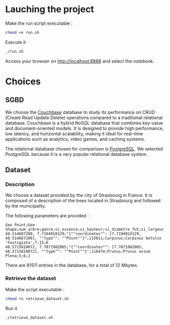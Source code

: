 # Lauching the project

Make the run script executable :

```bash
chmod +x run.sh
```

Execute it

```bash
./run.sh
```

Access your browser on [http://localhost:8888](http://localhost:8888) and select the notebook.

# Choices

## SGBD

We choose the [Couchbase](https://www.couchbase.com/) database to study its performance on CRUD (Create Read Update Delete) operations compared to a traditional relational database. Couchbase is a hybrid NoSQL database that combines key-value and document-oriented models. It is designed to provide high performance, low latency, and horizontal scalability, making it ideal for real-time applications such as analytics, video games, and caching systems.

The relational database chosen for comparison is [PostgreSQL](https://www.postgresql.org/). We selected PostgreSQL because it is a very popular relational database system.

## Dataset

### Description

We choose a dataset provided by the city of Strasbourg in France. It is composed of a description of the trees located in Strasbourg and followed by the municipality.

The following parameters are provided : 

```csv
Geo Point;Geo Shape;num_arbre;genre;si_essence;si_hauteur;si_diametre_fut;si_largeur_couronne
48.514687288, 7.7194018129;"{""coordinates"": [7.7194018129, 48.514687288], ""type"": ""Point""}";115011;Carpinus;Carpinus betulus 'Fastigiata';7;15;6
48.5715810072, 7.7871982065;"{""coordinates"": [7.7871982065, 48.5715810072], ""type"": ""Point""}";116474;Prunus;Prunus avium Plena;5;6;2
```

There are 81511 entries in the database, for a total of 12 Mbytes.

### Retrieve the dataset

Make the script executable :

```bash
chmod +x retrieve_dataset.sh
```

Run it

```bash
./retrieve_dataset.sh
```

